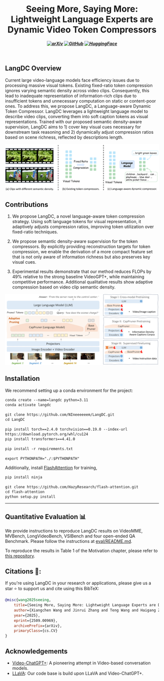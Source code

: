 
<div align="center">
  <h1>Seeing More, Saying More: Lightweight Language Experts are Dynamic Video Token Compressors</h1> 
</div>

<h5 align="center"> 

[![arXiv](https://img.shields.io/badge/LangDC-2509.00969-b31b1b.svg?logo=arXiv)](https://arxiv.org/abs/2509.00969)
[![GitHub](https://img.shields.io/badge/GitHub-Code-green?logo=github)](https://github.com/NIneeeeeem/LangDC)
[![HuggingFace](https://img.shields.io/badge/🤗%20Model-Huggingface-yellow)](https://huggingface.co/Wangxc1000/LangDC)

 <br>

</h5>

## LangDC Overview 

Current large video-language models face efficiency issues due to processing massive visual tokens. Existing fixed-ratio token compression ignores varying semantic density across video clips. Consequently, this lead to inadequate representation of information-rich clips due to insufficient tokens and unnecessary computation on static or content-poor ones. To address this, we propose LangDC, a Language-aware Dynamic Token Compressor. LangDC leverages a lightweight language model to describe video clips, converting them into soft caption tokens as visual representations. Trained with our proposed semantic density-aware supervision, LangDC aims to 1) cover key visual cues necessary for downstream task reasoning and 2) dynamically adjust compression ratios based on scene richness, reflected by descriptions length.

<p align="center">
  <img src="asset/motivation_comparision.png" alt="Comparison of LangDC and existing token compressors.">
</p>

## Contributions 
1) We propose LangDC, a novel language-aware token compression strategy. Using soft language tokens for visual representation, it adaptively adjusts compression ratios, improving token utilization over fixed-ratio techniques. 

2) We propose semantic density-aware supervision for the token compressors. By explicitly providing reconstruction targets for token compression, we enable the derivation of a more compact feature set that is not only aware of information richness but also preserves key visual cues. 

3) Experimental results demonstrate that our method reduces FLOPs by 49\% relative to the strong baseline VideoGPT+, while maintaining competitive performance. Additional qualitative results show adaptive compression based on video clip semantic density.

<p align="center">
  <img src="asset/fig_method.png" alt="Overview of the LangDC.">
</p>

## Installation

We recommend setting up a conda environment for the project:
```shell
conda create --name=langdc python=3.11
conda activate langdc

git clone https://github.com/NIneeeeeem/LangDC.git
cd LangDC

pip install torch==2.4.0 torchvision==0.19.0 --index-url https://download.pytorch.org/whl/cu124
pip install transformers==4.41.0

pip install -r requirements.txt

export PYTHONPATH="./:$PYTHONPATH"
```
Additionally, install [FlashAttention](https://github.com/HazyResearch/flash-attention) for training,
```shell
pip install ninja

git clone https://github.com/HazyResearch/flash-attention.git
cd flash-attention
python setup.py install
```
---

## Quantitative Evaluation 📊
We provide instructions to reproduce LangDC results on VideoMME, MVBench, LongVideoBench, VSIBench and four open-ended QA Benchmark. Please follow the instructions at [eval/README.md](eval/README.md).

To reproduce the results in Table 1 of the Motivation chapter, please refer to [this repository](https://github.com/NIneeeeeem/VideoGPT-tokenadapter.git).


## Citations 📜:

If you're using LangDC in your research or applications, please give us a star ⭐ to support us and cite using this BibTeX:
```bibtex
@misc{wang2025seeing,
    title={Seeing More, Saying More: Lightweight Language Experts are Dynamic Video Token Compressors},
    author={Xiangchen Wang and Jinrui Zhang and Teng Wang and Haigang Zhang and Feng Zheng},
    year={2025},
    eprint={2509.00969},
    archivePrefix={arXiv},
    primaryClass={cs.CV}
}
```

## Acknowledgements 

+ [Video-ChatGPT+](https://github.com/mbzuai-oryx/VideoGPT-plus): A pioneering attempt in Video-based conversation models.
+ [LLaVA](https://github.com/haotian-liu/LLaVA): Our code base is build upon LLaVA and Video-ChatGPT+.